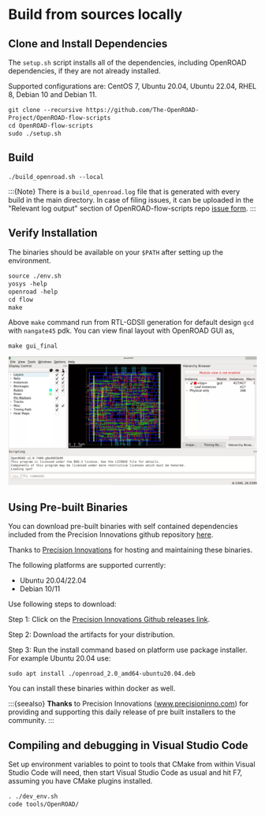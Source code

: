 # Build from sources locally

## Clone and Install Dependencies

The `setup.sh` script installs all of the dependencies, including OpenROAD dependencies, if they are not already installed.

Supported configurations are: CentOS 7, Ubuntu 20.04, Ubuntu 22.04, RHEL 8,
Debian 10 and Debian 11.

``` shell
git clone --recursive https://github.com/The-OpenROAD-Project/OpenROAD-flow-scripts
cd OpenROAD-flow-scripts
sudo ./setup.sh
```

## Build

``` shell
./build_openroad.sh --local
```
:::{Note}
There is a `build_openroad.log` file that is generated with every
build in the main directory. In case of filing issues, it can be uploaded
in the "Relevant log output" section of OpenROAD-flow-scripts repo
[issue form](https://github.com/The-OpenROAD-Project/OpenROAD-flow-scripts/issues/new?assignees=&labels=&template=bug_report_with_orfs.yml).
:::

## Verify Installation

The binaries should be available on your `$PATH` after setting
up the environment.

``` shell
source ./env.sh
yosys -help
openroad -help
cd flow
make
```

Above `make` command run from RTL-GDSII generation for default
design `gcd` with `nangate45` pdk. You can view final layout with
OpenROAD GUI as,

```
make gui_final
```

![gcd_final.webp](../images/gcd_final.webp)

## Using Pre-built Binaries

You can download pre-built binaries with self contained dependencies
included from the Precision Innovations github repository
[here](https://github.com/Precision-Innovations/OpenROAD/actions/workflows/github-actions-build-deb-package.yml).

Thanks to [Precision Innovations](http://www.precisioninno.com) for hosting and maintaining these binaries.

The following platforms are supported currently:
- Ubuntu 20.04/22.04
- Debian 10/11

Use following steps to download:

Step 1: Click on the [Precision Innovations Github releases link](https://github.com/Precision-Innovations/OpenROAD/releases).

Step 2: Download the artifacts for your distribution.

Step 3: Run the install command based on platform use package installer.
        For example Ubuntu 20.04 use:
```shell
sudo apt install ./openroad_2.0_amd64-ubuntu20.04.deb
```

You can install these binaries within docker as well.

:::{seealso}
**Thanks** to Precision Innovations (www.precisioninno.com) for providing
and supporting this daily release of pre built installers to the community.
:::
## Compiling and debugging in Visual Studio Code

Set up environment variables to point to tools that CMake from within
Visual Studio Code will need, then start Visual Studio Code as usual
and hit F7, assuming you have CMake plugins installed.

``` shell
. ./dev_env.sh
code tools/OpenROAD/
```
